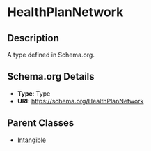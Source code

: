# HealthPlanNetwork

## Description
A type defined in Schema.org.

## Schema.org Details
- **Type**: Type
- **URI**: https://schema.org/HealthPlanNetwork

## Parent Classes
- [Intangible](../Intangible.md)


